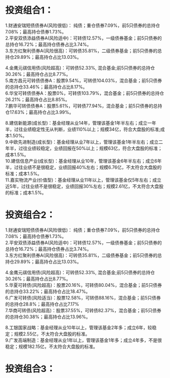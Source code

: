# 投资组合1：
1.财通安瑞短债债券A(风险很低)： 纯债；重仓债券7.09%，前5只债券的总持仓7.08%；最高持仓债券1.73%。    
2.平安双债添益债券A(风险适中)：可转债12.57%，一级债券基金；前5只债券的总持仓16.72%；最高持仓债券占比3.74%。      
3.东方红聚利债券A(风险很高)：可转债35.81%，二级债券基金；前5只债券的总持仓29.89%；最高持仓占比13.03%。     

4.金鹰元祺信用债(风险超高)：可转债52.33%, 混合基金;前5只债券的总持仓30.26%；最高持仓占比8.77%。     
5.南方昌元可转债债券A：股票9.54%，可转债104.03%，混合基金；前5只债券的总持仓33.46%；最高持仓占比8.17%。      
6.华宝可转债债券A：股票0%，可转债103.79%，混合基金；前5只债券的总持仓26.21%；最高持仓占比8.85%。    
7.鹏华可转债债券A：股票5.61%，可转债77.94%，混合基金；前5只债券的总持仓17.63%；最高持仓占比3.99%。      

8.建信新能源(成长型)：基金经理从业14年，管理该基金1年半左右；成立一年半，过往业绩稳定性无从判断，业绩110%以上；规模34亿，符合大盘股的标准;成本1.50%。             
9.中欧先进制造(成长型)：基金经理从业7年以上，管理该基金1年半左右；成立二年半，过往业绩较稳定，业绩回报在50%以上；规模63亿，符合大盘股的标准；成本1.5%。           
10.建信信息产业(成长型)：基金经理从业10年，管理该基金6年半左右；成立6年半，过往业绩不是很稳定，业绩回报40%左右；规模6.76亿，不太符合大盘股的标准；成本1.5%。            
11.嘉实物流产业(价值型)：基金经理从业11年以上，管理该基金仅5年左右；成立近5年，过往业绩不是很稳定，业绩回报30%左右；规模2.61亿，不太符合大盘股的标准；成本1.5%。          

# 投资组合2：

1.财通安瑞短债债券A(风险很低)： 纯债；重仓债券7.09%，前5只债券的总持仓7.08%；最高持仓债券1.73%。            
2.平安双债添益债券A(风险适中)：可转债12.57%，一级债券基金；前5只债券的总持仓16.72%；最高持仓债券占比3.74%。               
3.东方红聚利债券A(风险很高)：可转债35.81%，二级债券基金；前5只债券的总持仓29.89%；最高持仓占比13.03%。              

4.金鹰元祺信用债(风险超高)：可转债52.33%, 混合基金;前5只债券的总持仓30.26%；最高持仓占比8.77%。             
5.华夏可转债(风险超高)：股票20.16%，可转债80.04%，混合基金；前5只债券的总持仓33.22%；最高持仓占比18.47%。              
6.广发可转债(风险适当)：股票12.58%，可转债88.16%，混合基金；前5只债券的总持仓28.8%；最高持仓占比7.17%             
7.华商可转债(风险超高)：股票37.55%，可转债82.37%，混合基金；前5只债券的总持仓30.38%；最高持仓占比13.96%。             

8.工银国家战略：基金经理从业10年以上，管理该基金2年多；成立6年，较稳定；规模2.55亿，不太符合大盘股的标准。          
9.广发高端制造：基金经理从业1年以上，管理该基金1年多；成立4年多，不是很稳定；规模182.15亿，不太符合大盘股的标准。       

# 投资组合3：